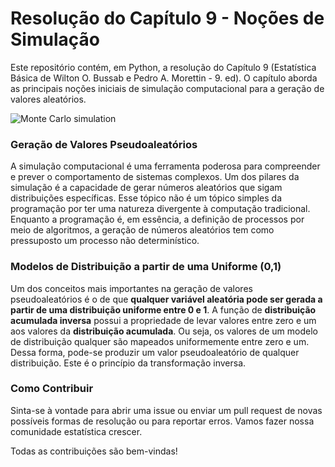 # Resolução do Capítulo 9 - Noções de Simulação

Este repositório contém, em Python, a resolução do Capítulo 9 (Estatística Básica de Wilton O. Bussab e Pedro A. Morettin - 9. ed). O capítulo aborda as principais noções iniciais de simulação computacional para a geração de valores aleatórios.


![Monte Carlo simulation]('https://j.gifs.com/qQ7BNp.gif')

 
### Geração de Valores Pseudoaleatórios
A simulação computacional é uma ferramenta poderosa para compreender e prever o comportamento de sistemas complexos. Um dos pilares da simulação é a capacidade de gerar números aleatórios que sigam distribuições específicas. Esse tópico não é um tópico simples da programação por ter uma natureza divergente à computação tradicional. Enquanto a programação é, em essência, a definição de processos por meio de algoritmos, a geração de números aleatórios tem como pressuposto um processo não determinístico.

### Modelos de Distribuição a partir de uma Uniforme (0,1)
Um dos conceitos mais importantes na geração de valores pseudoaleatórios é o de que **qualquer variável aleatória pode ser gerada a partir de uma distribuição uniforme entre 0 e 1**. A função de **distribuição acumulada inversa** possui a propriedade de levar valores entre zero e um aos valores da **distribuição acumulada**. Ou seja, os valores de um modelo de distribuição qualquer são mapeados uniformemente entre zero e um. Dessa forma, pode-se produzir um valor pseudoaleatório de qualquer distribuição. Este é o princípio da transformação inversa.

### Como Contribuir
Sinta-se à vontade para abrir uma issue ou enviar um pull request de novas possíveis formas de resolução ou para reportar erros. Vamos fazer nossa comunidade estatística crescer.

Todas as contribuições são bem-vindas!
